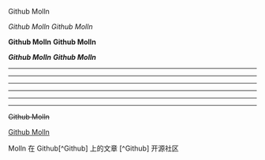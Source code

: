 Github Molln

*Github Molln*
_Github Molln_

**Github Molln**
__Github Molln__

***Github Molln***
___Github Molln___

***
* * *
---
- - -
___
_ _ _

~~Github Molln~~

<u>Github Molln</u>

Molln 在 Github[^Github] 上的文章
[^Github] 开源社区
